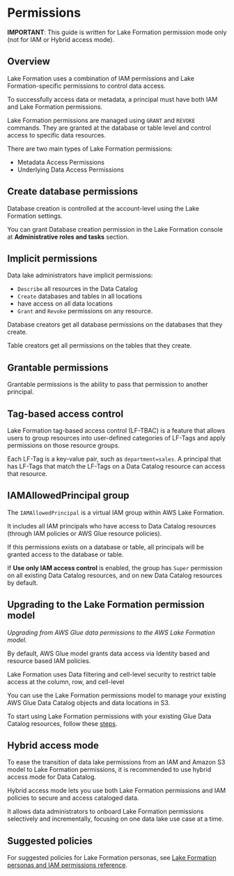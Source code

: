 # Permissions

**IMPORTANT**: This guide is written for Lake Formation permission mode only (not for IAM or Hybrid access mode).

## Overview

Lake Formation uses a combination of IAM permissions and Lake Formation-specific permissions to control data access.

To successfully access data or metadata, a principal must have both IAM and Lake Formation permissions.

Lake Formation permissions are managed using `GRANT` and `REVOKE` commands. They are granted at the database or table level and control access to specific data resources.

There are two main types of Lake Formation permissions:
- Metadata Access Permissions
- Underlying Data Access Permissions


## Create database permissions

Database creation is controlled at the account-level using the Lake Formation settings.

You can grant Database creation permission in the Lake Formation console at **Administrative roles and tasks** section.


## Implicit permissions

Data lake administrators have implicit permissions:
- `Describe` all resources in the Data Catalog
- `Create` databases and tables in all locations
- have access on all data locations
- `Grant` and `Revoke` permissions on any resource.

Database creators get all database permissions on the databases that they create.

Table creators get all permissions on the tables that they create.


## Grantable permissions

Grantable permissions is the ability to pass that permission to another principal.


## Tag-based access control

Lake Formation tag-based access control (LF-TBAC) is a feature that allows users to group resources into user-defined categories of LF-Tags and apply permissions on those resource groups. 

Each LF-Tag is a key-value pair, such as `department=sales`. A principal that has LF-Tags that match the LF-Tags on a Data Catalog resource can access that resource. 


## IAMAllowedPrincipal group

The `IAMAllowedPrincipal` is a virtual IAM group within AWS Lake Formation.

It includes all IAM principals who have access to Data Catalog resources (through IAM policies or AWS Glue resource policies).

If this permissions exists on a database or table, all principals will be granted access to the database or table.

If **Use only IAM access control** is enabled, the group has `Super` permission on all existing Data Catalog resources, and on new Data Catalog resources by default.


## Upgrading to the Lake Formation permission model

*Upgrading from AWS Glue data permissions to the AWS Lake Formation model.*

By default, AWS Glue model grants data access via Identity based and resource based IAM policies.

Lake Formation uses Data filtering and cell-level security to restrict table access at the column, row, and cell-level

You can use the Lake Formation permissions model to manage your existing AWS Glue Data Catalog objects and data locations in S3.

To start using Lake Formation permissions with your existing Glue Data Catalog resources, follow these [steps](https://docs.aws.amazon.com/lake-formation/latest/dg/upgrade-glue-lake-formation.html#upgrade-glue-lake-formation-step1).


## Hybrid access mode

To ease the transition of data lake permissions from an IAM and Amazon S3 model to Lake Formation permissions, it is recommended to use hybrid access mode for Data Catalog.

Hybrid access mode lets you use both Lake Formation permissions and IAM policies to secure and access cataloged data.

It allows data administrators to onboard Lake Formation permissions selectively and incrementally, focusing on one data lake use case at a time.


## Suggested policies

For suggested policies for Lake Formation personas, see [Lake Formation personas and IAM permissions reference](https://docs.aws.amazon.com/lake-formation/latest/dg/permissions-reference.html).
